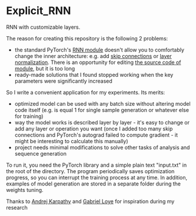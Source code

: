 # Explicit_RNN
RNN with customizable layers.

The reason for creating this repository is the following 2 problems:
- the standard PyTorch's [RNN module](https://pytorch.org/docs/stable/generated/torch.nn.RNN.html?highlight=rnn#torch.nn.RNN) doesn't allow you to comfortably change the inner architecture: e.g. add [skip connections](https://arxiv.org/abs/1512.03385) or [layer normalization](https://arxiv.org/abs/1607.06450v1). There is an opportunity for editing [the source code of module](https://pytorch.org/docs/stable/_modules/torch/nn/modules/rnn.html#RNN), but it is too long
- ready-made solutions that I found stopped working when the key parameters were significantly increased

So I write a convenient application for my experiments. Its merits:
- optimized model can be used with any batch size without altering model code itself (e.g. is equal 1 for single sample generation or whatever else for training)
- way the model works is described layer by layer - it's easy to change or add any layer or operation you want (once I added too many skip connections and PyTorch's autograd failed to compute gradient - it might be interesting to calculate this manually)
- project needs minimal modifications to solve other tasks of analysis and sequence generation

To run it, you need the PyTorch library and a simple plain text "input.txt" in the root of the directory. The program periodically saves optimization progress, so you can interrupt the training process at any time. In addition, examples of model generation are stored in a separate folder during the weights tuning.

Thanks to [Andrej Karpathy](https://karpathy.github.io/2015/05/21/rnn-effectiveness/) and [Gabriel Loye](https://github.com/gabrielloye/RNN-walkthrough/blob/master/main.ipynb) for inspiration during my research
